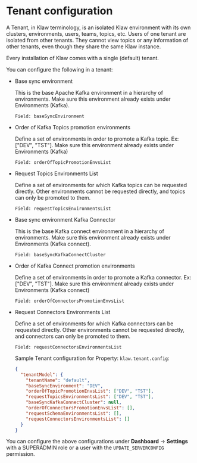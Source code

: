 # Tenant configuration

A Tenant, in Klaw terminology, is an isolated Klaw environment with its
own clusters, environments, users, teams, topics, etc. Users of one
tenant are isolated from other tenants. They cannot view topics or any
information of other tenants, even though they share the same Klaw
instance.

Every installation of Klaw comes with a single (default) tenant.

You can configure the following in a tenant:

- Base sync environment

  This is the base Apache Kafka environment in a hierarchy of
  environments. Make sure this environment already exists under
  Environments (Kafka).

      Field: baseSyncEnvironment

- Order of Kafka Topics promotion environments

  Define a set of environments in order to promote a
  Kafka topic. Ex: \[\"DEV\", \"TST\"\]. Make sure this
  environment already exists under Environments (Kafka)

      Field: orderOfTopicPromotionEnvsList

- Request Topics Environments List

  Define a set of environments for which Kafka topics can be
  requested directly. Other environments cannot be requested
  directly, and topics can only be promoted to them.

      Field: requestTopicsEnvironmentsList

- Base sync environment Kafka Connector

  This is the base Kafka connect environment in a hierarchy of
  environments. Make sure this environment already exists under
  Environments (Kafka connect).

      Field: baseSyncKafkaConnectCluster

- Order of Kafka Connect promotion environments

  Define a set of environments in order to promote a
  Kafka connector. Ex: \[\"DEV\", \"TST\"\]. Make sure this
  environment already exists under Environments (Kafka connect)

      Field: orderOfConnectorsPromotionEnvsList

- Request Connectors Environments List

  Define a set of environments for which Kafka connectors can be
  requested directly. Other environments cannot be requested
  directly, and connectors can only be promoted to them.

      Field: requestConnectorsEnvironmentsList

  Sample Tenant configuration for Property: `klaw.tenant.config`:

  ```json
  {
    "tenantModel": {
      "tenantName": "default",
      "baseSyncEnvironment": "DEV",
      "orderOfTopicPromotionEnvsList": ["DEV", "TST"],
      "requestTopicsEnvironmentsList": ["DEV", "TST"],
      "baseSyncKafkaConnectCluster": null,
      "orderOfConnectorsPromotionEnvsList": [],
      "requestSchemaEnvironmentsList": [],
      "requestConnectorsEnvironmentsList": []
    }
  }
  ```

You can configure the above configurations under **Dashboard** -\>
**Settings** with a SUPERADMIN role or a user with the
`UPDATE_SERVERCONFIG` permission.
